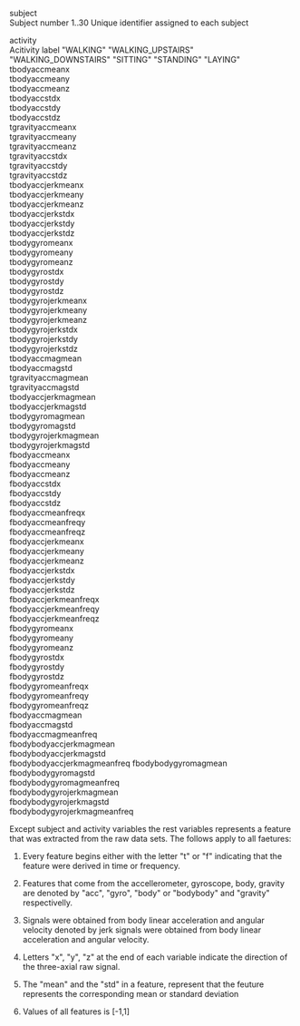 

 subject                    
    Subject number
                           1..30 Unique identifier assigned to each subject

 activity                   
    Acitivity label
                           "WALKING"
                           "WALKING_UPSTAIRS"
                           "WALKING_DOWNSTAIRS"
                           "SITTING"
                           "STANDING"
                           "LAYING"
 tbodyaccmeanx  
 tbodyaccmeany               
 tbodyaccmeanz  
 tbodyaccstdx                
 tbodyaccstdy     
 tbodyaccstdz                
 tgravityaccmeanx     
 tgravityaccmeany            
 tgravityaccmeanz  
 tgravityaccstdx             
 tgravityaccstdy      
 tgravityaccstdz             
 tbodyaccjerkmeanx    
 tbodyaccjerkmeany           
 tbodyaccjerkmeanz     
 tbodyaccjerkstdx            
 tbodyaccjerkstdy      
 tbodyaccjerkstdz            
 tbodygyromeanx         
 tbodygyromeany              
 tbodygyromeanz           
 tbodygyrostdx               
 tbodygyrostdy            
 tbodygyrostdz               
 tbodygyrojerkmeanx       
 tbodygyrojerkmeany          
 tbodygyrojerkmeanz       
 tbodygyrojerkstdx           
 tbodygyrojerkstdy        
 tbodygyrojerkstdz           
 tbodyaccmagmean          
 tbodyaccmagstd              
 tgravityaccmagmean      
 tgravityaccmagstd           
 tbodyaccjerkmagmean      
 tbodyaccjerkmagstd          
 tbodygyromagmean          
 tbodygyromagstd             
 tbodygyrojerkmagmean    
 tbodygyrojerkmagstd         
 fbodyaccmeanx             
 fbodyaccmeany               
 fbodyaccmeanz             
 fbodyaccstdx                
 fbodyaccstdy               
 fbodyaccstdz                
 fbodyaccmeanfreqx          
 fbodyaccmeanfreqy           
 fbodyaccmeanfreqz          
 fbodyaccjerkmeanx           
 fbodyaccjerkmeany       
 fbodyaccjerkmeanz           
 fbodyaccjerkstdx           
 fbodyaccjerkstdy            
 fbodyaccjerkstdz            
 fbodyaccjerkmeanfreqx       
 fbodyaccjerkmeanfreqy      
 fbodyaccjerkmeanfreqz       
 fbodygyromeanx             
 fbodygyromeany              
 fbodygyromeanz             
 fbodygyrostdx               
 fbodygyrostdy              
 fbodygyrostdz               
 fbodygyromeanfreqx         
 fbodygyromeanfreqy          
 fbodygyromeanfreqz          
 fbodyaccmagmean             
 fbodyaccmagstd              
 fbodyaccmagmeanfreq         
 fbodybodyaccjerkmagmean     
 fbodybodyaccjerkmagstd      
 fbodybodyaccjerkmagmeanfreq 
 fbodybodygyromagmean        
 fbodybodygyromagstd         
 fbodybodygyromagmeanfreq    
 fbodybodygyrojerkmagmean    
 fbodybodygyrojerkmagstd     
 fbodybodygyrojerkmagmeanfreq

Except subject and activity variables the rest variables represents a feature that was extracted from the raw data sets. The follows apply to all faetures:
1. Every feature begins either with the letter "t" or "f" indicating that
   the feature were derived in time or frequency.
2. Features that come from the accellerometer, gyroscope, body, gravity are
   denoted by "acc", "gyro", "body" or "bodybody" and "gravity" respectivelly.
3. Signals were obtained from body linear acceleration and angular velocity
   denoted by jerk signals were obtained from body linear acceleration and
   angular velocity.

4. Letters "x", "y", "z" at the end of each variable indicate the direction of the
   three-axial raw signal.
5. The "mean" and the "std" in a feature, represent that the feuture represents
   the corresponding mean or standard deviation
6. Values of all features is [-1,1]
